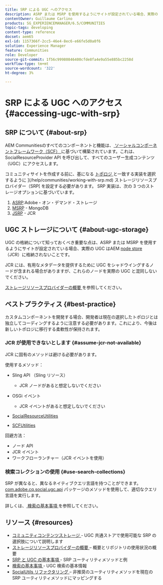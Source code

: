 ```yaml
---
title: SRP による UGC へのアクセス
description: ASRP または MSRP を使用するようにサイトが設定されている場合、実際の UGC はAEM Node Store （JCR）に格納されません
contentOwner: Guillaume Carlino
products: SG_EXPERIENCEMANAGER/6.5/COMMUNITIES
topic-tags: developing
content-type: reference
docset: aem65
exl-id: 1157366f-2cc5-46e4-8ec6-e66fe5d0a0f6
solution: Experience Manager
feature: Communities
role: Developer
source-git-commit: 1f56c99980846400cfde8fa4e9a55e885bc2258d
workflow-type: tm+mt
source-wordcount: '322'
ht-degree: 3%

---
```


# SRP による UGC へのアクセス {#accessing-ugc-with-srp}

## SRP について {#about-srp}

AEM Communitiesのすべてのコンポーネントと機能は、[ ソーシャルコンポーネントフレームワーク（SCF） ](/help/communities/scf.md) に基づいて構築されています。これは、SocialResourceProvider API を呼び出して、すべてのユーザー生成コンテンツ（UGC）にアクセスします。

コミュニティサイトを作成する前に、基になる [ トポロジ ](/help/communities/topologies.md) と一致する実装を選択するように ](/help/communities/working-with-srp.md) ストレージリソースプロバイダー（SRP[ を設定する必要があります。 SRP 実装は、次の 3 つのストレージオプションに基づいています。

1. [ASRP](/help/communities/asrp.md):Adobe・オン・デマンド・ストレージ
1. [MSRP](/help/communities/msrp.md) - MongoDB
1. [JSRP](/help/communities/jsrp.md) - JCR

## UGC ストレージについて {#about-ugc-storage}

UGC の格納について知っておくべき重要な点は、ASRP または MSRP を使用するようにサイトが設定されている場合、実際の UGC はAEM [node store](/help/sites-deploying/data-store-config.md) （JCR）に格納されないことです。

JCR には、有用なメタデータを提供するために UGC をシャドウイングするノードが含まれる場合がありますが、これらのノードを実際の UGC と混同しないでください。

[ ストレージリソースプロバイダーの概要 ](/help/communities/srp.md) を参照してください。

## ベストプラクティス {#best-practice}

カスタムコンポーネントを開発する場合、開発者は現在の選択したトポロジとは独立してコーディングするように注意する必要があります。これにより、今後は新しいトポロジに移行する柔軟性が保持されます。

### JCR が使用できないとします {#assume-jcr-not-available}

JCR に固有のメソッドは避ける必要があります。

使用するメソッド：

* Sling API （Sling リソース）

   * JCR ノードがあると想定しないでください

* OSGi イベント

   * JCR イベントがあると想定しないでください

* [SocialResourceUtilities](/help/communities/socialutils.md#socialresourceutilities-package)
* [SCFUtilities](/help/communities/socialutils.md#scfutilities-package)

回避方法：

* ノード API
* JCR イベント
* ワークフローランチャー（JCR イベントを使用）

### 検索コレクションの使用 {#use-search-collections}

SRP が異なると、異なるネイティブクエリ言語を持つことができます。 [com.adobe.cq.social.ugc.api](https://helpx.adobe.com/experience-manager/6-5/sites/developing/using/reference-materials/javadoc/com/adobe/cq/social/ugc/api/package-summary.html) パッケージのメソッドを使用して、適切なクエリ言語を実行します。

詳しくは、[ 検索の基本事項 ](/help/communities/search-implementation.md) を参照してください。

## リソース {#resources}

* [ コミュニティコンテンツストレージ ](/help/communities/working-with-srp.md) - UGC 共通ストアで使用可能な SRP の選択肢について説明します
* [ ストレージリソースプロバイダーの概要 ](/help/communities/srp.md) – 概要とリポジトリの使用状況の概要
* [SRP と UGC の基本事項 ](/help/communities/srp-and-ugc.md) - SRP ユーティリティメソッドと例
* [ 検索の基本事項 ](/help/communities/search-implementation.md) - UGC 検索の基本情報
* [SocialUtils リファクタリング ](/help/communities/socialutils.md) – 非推奨のユーティリティメソッドを現在の SRP ユーティリティメソッドにマッピングする
